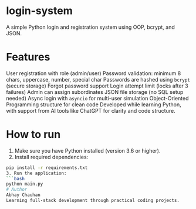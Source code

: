 # login-system
A simple Python login and registration system using OOP, bcrypt, and JSON.
# Features
User registration with role (admin/user)
Password validation: minimum 8 chars, uppercase, number, special char
Passwords are hashed using `bcrypt` (secure storage)
Forgot password support
Login attempt limit (locks after 3 failures)
Admin can assign subordinates
JSON file storage (no SQL setup needed)
Async login with `asyncio` for multi-user simulation
Object-Oriented Programming structure for clean code
Developed while learning Python, with support from AI tools like ChatGPT for clarity and code structure.
# How to run
1. Make sure you have Python installed (version 3.6 or higher).
2. Install required dependencies:
```bash
pip install -r requirements.txt
3. Run the application:
```bash
python main.py
# Author
Abhay Chauhan
Learning full-stack development through practical coding projects.



